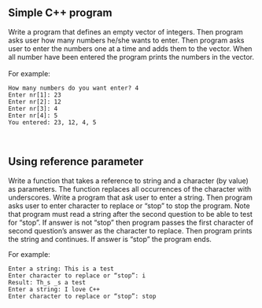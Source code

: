 ## Simple C++ program
Write a program that defines an empty vector of integers. Then program asks user how many
numbers he/she wants to enter. Then program asks user to enter the numbers one at a time and
adds them to the vector. When all number have been entered the program prints the numbers in the
vector.<br><br>
For example:<br>

```
How many numbers do you want enter? 4
Enter nr[1]: 23
Enter nr[2]: 12
Enter nr[3]: 4
Enter nr[4]: 5
You entered: 23, 12, 4, 5
```
<br>

## Using reference parameter
Write a function that takes a reference to string and a character (by value) as parameters. The
function replaces all occurrences of the character with underscores.
Write a program that ask user to enter a string. Then program asks user to enter character to replace
or “stop” to stop the program. Note that program must read a string after the second question to be
able to test for “stop”. If answer is not “stop” then program passes the first character of second
question’s answer as the character to replace. Then program prints the string and continues. If
answer is “stop” the program ends.
<br>

For example:<br>
```
Enter a string: This is a test
Enter character to replace or “stop”: i
Result: Th_s _s a test
Enter a string: I love C++
Enter character to replace or “stop”: stop
```